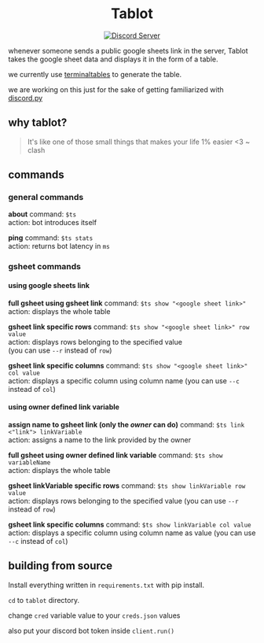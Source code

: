 <h1 align="center">Tablot</h1>

<p align="center">
  <a href="https://discord.gg/6mtRwdn">
    <img src="https://badgen.net/badge/discord/join%20chat/7289DA?icon=discord" alt="Discord Server" />
  </a>
</p>

whenever someone sends a public google sheets link in the server, Tablot takes the google sheet data and displays it in the form of a table.

we currently use <a href='https://pypi.org/project/terminaltables/'>terminaltables</a> to generate the table.

we are working on this just for the sake of getting familiarized with <a href='https://discordpy.readthedocs.io/en/latest/'>discord.py</a>

## why tablot?
> It's like one of those small things that makes your life 1% easier <3
> ~ clash

## commands

### general commands

**about**
command: `$ts` <br>
action: bot introduces itself

**ping**
command: `$ts stats`<br>
action: returns bot latency in `ms`


### gsheet commands

#### using google sheets link

**full gsheet using gsheet link**
command: `$ts show "<google sheet link>"`<br>
action: displays the whole table

**gsheet link specific rows**
command: `$ts show "<google sheet link>" row value`<br>
action: displays rows belonging to the specified value<br>
(you can use `--r` instead of `row`)

**gsheet link specific columns**
command: `$ts show "<google sheet link>" col value`<br>
action: displays a specific column using column name
(you can use `--c` instead of `col`)

#### using owner defined link variable

**assign name to gsheet link (only the *owner* can do)**
command: `$ts link <"link"> linkVariable`<br>
action: assigns a name to the link provided by the owner

**full gsheet using owner defined link variable**
command: `$ts show variableName` <br>
action: displays the whole table

**gsheet linkVariable specific rows**
command: `$ts show linkVariable row value`<br>
action: displays rows belonging to the specified value
(you can use `--r` instead of `row`)

**gsheet link specific columns**
command: `$ts show linkVariable col value`<br>
action: displays a specific column using column name as value
(you can use `--c` instead of `col`)


## building from source
Install everything written in `requirements.txt` with pip install.

`cd` to `tablot` directory.

change `cred` variable value to your `creds.json` values

also put your discord bot token inside `client.run()`
